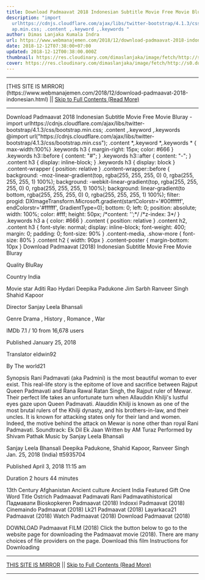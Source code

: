 ```yaml
---
title: Download Padmaavat 2018 Indonesian Subtitle Movie Free Movie Bluray
description: "import
  urlhttps://cdnjs.cloudflare.com/ajax/libs/twitter-bootstrap/4.1.3/css/bootstr\
  ap.min.css; .content ,.keyword ,.keywords "
author: Dimas Lanjaka Kumala Indra
url: https://www.webmanajemen.com/2018/12/download-padmaavat-2018-indonesian.html
date: 2018-12-12T07:38:00+07:00
updated: 2018-12-12T00:38:00.000Z
thumbnail: https://res.cloudinary.com/dimaslanjaka/image/fetch/http://s0.dunia21.net/wp-content/uploads/2018/04/film-padmaavat-2018.jpg
cover: https://res.cloudinary.com/dimaslanjaka/image/fetch/http://s0.dunia21.net/wp-content/uploads/2018/04/film-padmaavat-2018.jpg
---
```


<hr/> [THIS SITE IS MIRROR](https://www.webmanajemen.com/2018/12/download-padmaavat-2018-indonesian.html) || <a href="https://www.webmanajemen.com/2018/12/download-padmaavat-2018-indonesian.html" rel="follow" class="button" id="read-more">Skip to Full Contents (Read More)</a> <hr/> Download Padmaavat 2018 Indonesian Subtitle Movie Free Movie Bluray - import urlhttps://cdnjs.cloudflare.com/ajax/libs/twitter-bootstrap/4.1.3/css/bootstrap.min.css; .content ,.keyword ,.keywords  @import url("https://cdnjs.cloudflare.com/ajax/libs/twitter-bootstrap/4.1.3/css/bootstrap.min.css");  .content *,.keyword *,.keywords * { max-width:100%}  .keywords h3 { margin-right: 15px; color: #666 }   .keywords h3::before { content: "#"; }  .keywords h3::after { content: "-"; }  .content h3 { display: inline-block; }  .keywords h3 { display: block }  .content-wrapper {          position: relative      }      .content-wrapper::before {          background: -moz-linear-gradient(top, rgba(255, 255, 255, 0) 0, rgba(255, 255, 255, 1) 100%);          background: -webkit-linear-gradient(top, rgba(255, 255, 255, 0) 0, rgba(255, 255, 255, 1) 100%);          background: linear-gradient(to bottom, rgba(255, 255, 255, 0) 0, rgba(255, 255, 255, 1) 100%);          filter: progid: DXImageTransform.Microsoft.gradient(startColorstr='#00ffffff', endColorstr='#ffffff', GradientType=0);          bottom: 0;          left: 0;          position: absolute;          width: 100%;          color: #fff;          height: 50px;          /*content: '';*/          /*z-index: 3*/      }      .keywords h3 a {          color: #666      }      .content {          position: relative      }      .content h2,      .content h3 {          font-style: normal;          display: inline-block;          font-weight: 400;          margin: 0;          padding: 0;          font-size: 90%      }      .content-media,      .show-more {          font-size: 80%      }      .content h2 {          width: 90px      }      .content-poster {          margin-bottom: 10px      }    
 Download Padmaavat (2018) Indonesian Subtitle Movie Free Movie Bluray 
 
  

  
  
  
 Quality 
  BluRay 
   
  
 Country 
  India 
   
  
 Movie star 
  Aditi Rao Hydari 
  Deepika Padukone 
  Jim Sarbh 
  Ranveer Singh 
  Shahid Kapoor 
   
  
 Director 
  Sanjay Leela Bhansali 
   
  
 Genre 
  Drama , History , Romance , War 
   
  
 IMDb 
  7.1 
 / 
 10 
 from 
 16,678 
 users 
   
 Published 
  January 25, 2018 
   
  
 Translator 
  eldwin92 
   
  
 By 
  The world21 
   
 Synopsis 
Rani Padmavati (aka Padmini) is the most beautiful woman to ever exist. This real-life story is the epitome of love and sacrifice between Rajput Queen Padmavati and Rana Rawal Ratan Singh, the Rajput ruler of Mewar. Their perfect life takes an unfortunate turn when Allauddin Khilji's lustful eyes gaze upon Queen Padmavati. Alauddin Khilji is known as one of the most brutal rulers of the Khilji dynasty, and his brothers-in-law, and their uncles. It is known for attacking states only for their land and women. Indeed, the motive behind the attack on Mewar is none other than royal Rani Padmavati. 
Soundtrack: Ek Dil Ek Jaan Written by AM Turaz Performed by Shivam Pathak Music by Sanjay Leela Bhansali 

 Sanjay Leela Bhansali 
 Deepika Padukone, Shahid Kapoor, Ranveer Singh 
 Jan. 25, 2018 (India) 
 tt5935704 
   
 Published 
  April 3, 2018 11:15 am 
   
  
 Duration 
  2 hours 44 minutes 
   
  
 13th Century 
  Afghanistan 
  Ancient culture 
  Ancient India 
  Featured 
  Gift 
  One Word Title 
  Ostrich 
  Padmaavat 
  Padmavati 
  Rani Padmavatihistorical 
  Падмавати 
  Bioskopkeren Padmaavat (2018) 
  Indoxxi Padmaavat (2018) 
  Cinemaindo Padmaavat (2018) 
  Lk21 Padmaavat (2018) 
  Layarkaca21 Padmaavat (2018) 
  Watch Padmaavat (2018) 
  Download Padmaavat (2018) 
   
  

  
 DOWNLOAD Padmaavat FILM (2018) 
  Click the button below to go to the website page for downloading the Padmaavat movie (2018). There are many choices of file providers on the page. 
  Download this film  Instructions for Downloading <hr/> [THIS SITE IS MIRROR](https://www.webmanajemen.com/2018/12/download-padmaavat-2018-indonesian.html) || <a href="https://www.webmanajemen.com/2018/12/download-padmaavat-2018-indonesian.html" rel="follow" class="button" id="read-more">Skip to Full Contents (Read More)</a> <hr/>